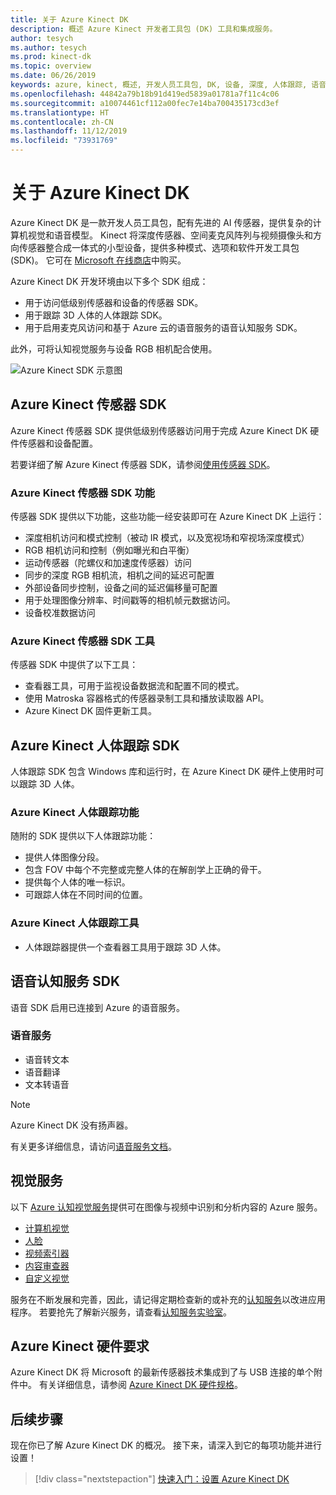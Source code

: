 ```yaml
---
title: 关于 Azure Kinect DK
description: 概述 Azure Kinect 开发者工具包 (DK) 工具和集成服务。
author: tesych
ms.author: tesych
ms.prod: kinect-dk
ms.topic: overview
ms.date: 06/26/2019
keywords: azure, kinect, 概述, 开发人员工具包, DK, 设备, 深度, 人体跟踪, 语音, 认知服务, SDK, 固件
ms.openlocfilehash: 44842a79b18b91d419ed5839a01781a7f11c4c06
ms.sourcegitcommit: a10074461cf112a00fec7e14ba700435173cd3ef
ms.translationtype: HT
ms.contentlocale: zh-CN
ms.lasthandoff: 11/12/2019
ms.locfileid: "73931769"
---
```

# <a name="about-azure-kinect-dk"></a>关于 Azure Kinect DK

Azure Kinect DK 是一款开发人员工具包，配有先进的 AI 传感器，提供复杂的计算机视觉和语音模型。  Kinect 将深度传感器、空间麦克风阵列与视频摄像头和方向传感器整合成一体式的小型设备，提供多种模式、选项和软件开发工具包 (SDK)。 它可在 [Microsoft 在线商店](https://www.microsoft.com/p/azure-kinect-dk/8pp5vxmd9nhq)中购买。

Azure Kinect DK 开发环境由以下多个 SDK 组成：

- 用于访问低级别传感器和设备的传感器 SDK。
- 用于跟踪 3D 人体的人体跟踪 SDK。
- 用于启用麦克风访问和基于 Azure 云的语音服务的语音认知服务 SDK。

此外，可将认知视觉服务与设备 RGB 相机配合使用。

   ![Azure Kinect SDK 示意图](./media/quickstarts/sdk-diagram.jpg)

## <a name="azure-kinect-sensor-sdk"></a>Azure Kinect 传感器 SDK

Azure Kinect 传感器 SDK 提供低级别传感器访问用于完成 Azure Kinect DK 硬件传感器和设备配置。

若要详细了解 Azure Kinect 传感器 SDK，请参阅[使用传感器 SDK](about-sensor-sdk.md)。

### <a name="azure-kinect-sensor-sdk-features"></a>Azure Kinect 传感器 SDK 功能

传感器 SDK 提供以下功能，这些功能一经安装即可在 Azure Kinect DK 上运行：

- 深度相机访问和模式控制（被动 IR 模式，以及宽视场和窄视场深度模式） 
- RGB 相机访问和控制（例如曝光和白平衡） 
- 运动传感器（陀螺仪和加速度传感器）访问 
- 同步的深度 RGB 相机流，相机之间的延迟可配置 
- 外部设备同步控制，设备之间的延迟偏移量可配置 
- 用于处理图像分辨率、时间戳等的相机帧元数据访问。 
- 设备校准数据访问 

### <a name="azure-kinect-sensor-sdk-tools"></a>Azure Kinect 传感器 SDK 工具

传感器 SDK 中提供了以下工具：

- 查看器工具，可用于监视设备数据流和配置不同的模式。
- 使用 Matroska 容器格式的传感器录制工具和播放读取器 API。
- Azure Kinect DK 固件更新工具。

## <a name="azure-kinect-body-tracking-sdk"></a>Azure Kinect 人体跟踪 SDK

人体跟踪 SDK 包含 Windows 库和运行时，在 Azure Kinect DK 硬件上使用时可以跟踪 3D 人体。

### <a name="azure-kinect-body-tracking-features"></a>Azure Kinect 人体跟踪功能

随附的 SDK 提供以下人体跟踪功能：

- 提供人体图像分段。
- 包含 FOV 中每个不完整或完整人体的在解剖学上正确的骨干。
- 提供每个人体的唯一标识。
- 可跟踪人体在不同时间的位置。

### <a name="azure-kinect-body-tracking-tools"></a>Azure Kinect 人体跟踪工具

- 人体跟踪器提供一个查看器工具用于跟踪 3D 人体。

## <a name="speech-cognitive-services-sdk"></a>语音认知服务 SDK

语音 SDK 启用已连接到 Azure 的语音服务。

### <a name="speech-services"></a>语音服务

- 语音转文本
- 语音翻译
- 文本转语音

>[!NOTE]
>Azure Kinect DK 没有扬声器。

有关更多详细信息，请访问[语音服务文档](https://docs.microsoft.com/azure/cognitive-services/speech-service/)。

## <a name="vision-services"></a>视觉服务

以下 [Azure 认知视觉服务](https://azure.microsoft.com/services/cognitive-services/directory/vision/)提供可在图像与视频中识别和分析内容的 Azure 服务。

- [计算机视觉](https://azure.microsoft.com/services/cognitive-services/computer-vision/)
- [人脸](https://azure.microsoft.com/services/cognitive-services/face/)
- [视频索引器](https://azure.microsoft.com/services/media-services/video-indexer/)
- [内容审查器](https://azure.microsoft.com/services/cognitive-services/content-moderator/)
- [自定义视觉](https://azure.microsoft.com/services/cognitive-services/custom-vision-service/)

服务在不断发展和完善，因此，请记得定期检查新的或补充的[认知服务](https://azure.microsoft.com/services/cognitive-services/)以改进应用程序。 若要抢先了解新兴服务，请查看[认知服务实验室](https://labs.cognitive.microsoft.com/)。

## <a name="azure-kinect-hardware-requirements"></a>Azure Kinect 硬件要求

Azure Kinect DK 将 Microsoft 的最新传感器技术集成到了与 USB 连接的单个附件中。 有关详细信息，请参阅 [Azure Kinect DK 硬件规格](hardware-specification.md)。

## <a name="next-steps"></a>后续步骤

现在你已了解 Azure Kinect DK 的概况。 接下来，请深入到它的每项功能并进行设置！

> [!div class="nextstepaction"]
>[快速入门：设置 Azure Kinect DK](set-up-azure-kinect-dk.md)
